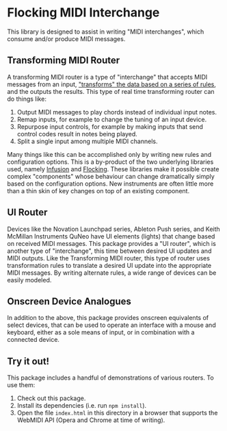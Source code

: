 # Flocking MIDI Interchange

This library is designed to assist in writing "MIDI interchanges", which consume and/or produce MIDI messages.

## Transforming MIDI Router

A transforming MIDI router is a type of "interchange" that accepts MIDI messages from an input, ["transforms" the data
based on a series of rules](https://docs.fluidproject.org/infusion/development/ModelTransformationAPI.html), and the
outputs the results. This type of real time transforming router can do things like:

1. Output MIDI messages to play chords instead of individual input notes.
2. Remap inputs, for example to change the tuning of an input device.
3. Repurpose input controls, for example by making inputs that send control codes result in notes being played.
4. Split a single input among multiple MIDI channels.

Many things like this can be accomplished only by writing new rules and configuration options.  This is a by-product of
the two underlying libraries used, namely [Infusion](https://docs.fluidproject.org/infusion/development/) and
[Flocking](https://github.com/colinbdclark/Flocking).   These libraries make it possible create complex "components"
whose behaviour can change dramatically simply based on the configuration options.  New instruments are often little
more than a thin skin of key changes on top of an existing component.

## UI Router

Devices like the Novation Launchpad series, Ableton Push series, and Keith McMillan Instruments QuNeo have UI elements
(lights) that change based on received MIDI messages.  This package provides a "UI router", which is another type of
"interchange", this time between desired UI updates and MIDI outputs.  Like the Transforming MIDI router, this type
of router uses transformation rules to translate a desired UI update into the appropriate MIDI messages.  By writing
alternate rules, a wide range of devices can be easily modeled.

## Onscreen Device Analogues

In addition to the above, this package provides onscreen equivalents of select devices, that can be used to operate an
interface with a mouse and keyboard, either as a sole means of input, or in combination with a connected device.

## Try it out!

This package includes a handful of demonstrations of various routers.  To use them:

1. Check out this package.
2. Install its dependencies (i.e. run `npm install`).
3. Open the file `index.html` in this directory in a browser that supports the WebMIDI API (Opera and Chrome at time of
   writing).
